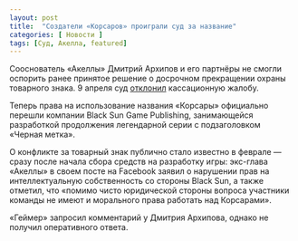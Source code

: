 ```yaml
---
layout: post
title:  "Создатели «Корсаров» проиграли суд за название"
categories: [ Новости ]
tags: [Суд, Акелла, featured]
---
```

Сооснователь «Акеллы» Дмитрий Архипов и его партнёры не смогли оспорить ранее принятое решение о досрочном прекращении охраны товарного знака. 9 апреля суд [отклонил](http://kad.arbitr.ru/PdfDocument/05e7d653-5564-4480-8de1-9898426417f5/17a7c5b9-8a60-4be4-b9fe-3fe658dc5c83/SIP-311-2017_20180409_Prochie_sudebnye_dokumenty.pdf) кассационную жалобу.

Теперь права на использование названия «Корсары» официально перешли компании Black Sun Game Publishing, занимающейся разработкой продолжения легендарной серии с подзаголовком «Черная метка».

О конфликте за товарный знак публично стало известно в феврале — сразу после начала сбора средств на разработку игры: экс-глава «Акеллы» в своем посте на Facebook заявил о нарушении прав на интеллектуальную собственность со стороны Black Sun, а также отметил, что «помимо чисто юридической стороны вопроса участники команды не имеют и морального права работать над Корсарами».

«Геймер» запросил комментарий у Дмитрия Архипова, однако не получил оперативного ответа.